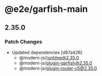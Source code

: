 # @e2e/garfish-main

## 2.35.0

### Patch Changes

- Updated dependencies [d87a426]
  - @modern-js/runtime@2.35.0
  - @modern-js/plugin-garfish@2.35.0
  - @modern-js/plugin-router-v5@2.35.0
